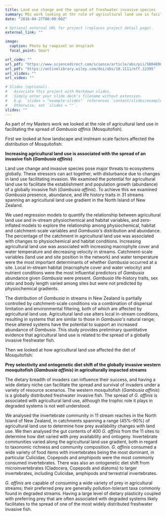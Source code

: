 ```yaml
---
title: Land use change and the spread of freshwater invasive species
summary: MSc work looking at thr role of agricultural land use in facilitating the spread of Mosquitofish.
date: "2016-04-27T00:00:00Z"

# Optional external URL for project (replaces project detail page).
external_link: ""

image:
  caption: Photo by rawpixel on Unsplash
  focal_point: Smart

url_code: ""
url_pdf: "https://www.sciencedirect.com/science/article/abs/pii/S0048969717303492"
url_pdf: "https://onlinelibrary.wiley.com/doi/abs/10.1111/eff.12395"
url_slides: ""
url_video: ""

# Slides (optional).
#   Associate this project with Markdown slides.
#   Simply enter your slide deck's filename without extension.
#   E.g. `slides = "example-slides"` references `content/slides/example-slides.md`.
#   Otherwise, set `slides = ""`.
slides: ""
---
```


As part of my Masters work we looked at the role of agricultural land use in facilitating the spread of *Gambusia affinis* (Mosquitofish).

First we looked at how landscape and instream scale factors affected the distribution of Mosquitofish:

**Increasing agricultural land use is associated with the spread of an invasive fish (*Gambusia affinis*)**

Land use change and invasive species pose major threats to ecosystems globally. These stressors can act together, with disturbance due to changes in land use facilitating invasion. We examined the potential for agricultural land use to facilitate the establishment and population growth (abundance) of a globally invasive fish (*Gambusia affinis*). To achieve this we examined *Gambusia* presence, abundance, and life history traits in 31 streams spanning an agricultural land use gradient in the North Island of New Zealand. 

We used regression models to quantify the relationship between agricultural land use and in-stream physiochemical and habitat variables, and zero-inflated models to explore the relationship among physiochemical, habitat and catchment-scale variables and *Gambusia's* distribution and abundance. The percentage of the catchment in agricultural land use was associated with changes to physiochemical and habitat conditions. Increasing agricultural land use was associated with increasing macrophyte cover and water temperature and decreasing velocity in streams. Catchment-scale variables (land use and site position in the network) and water temperature were the most important determinants of whether *Gambusia* occurred at a site. Local in-stream habitat (macrophyte cover and water velocity) and nutrient conditions were the most influential predictors of *Gambusia* abundance given *Gambusia* were present. *Gambusia* life-history traits, sex ratio and body length varied among sites but were not predicted by physiochemical gradients. 

The distribution of *Gambusia* in streams in New Zealand is partially controlled by catchment-scale conditions via a combination of dispersal limitation and environmental filtering, both of which are affected by agricultural land use. Agricultural land use alters local in-stream conditions, resulting in systems that are similar to those in *Gambusia's* natural range; these altered systems have the potential to support an increased abundance of *Gambusia*. This study provides preliminary quantitative evidence that agricultural land use is related to the spread of a globally invasive freshwater fish.

Then we looked at how agricultural land use affected the diet of Mosquitofish:

**Prey selectivity and ontogenetic diet shift of the globally invasive western mosquitofish (*Gambusia affinis*) in agriculturally impacted streams**

The dietary breadth of invaders can influence their success, and having a wide dietary niche can facilitate the spread and survival of invaders under a variety of resource scenarios. The western mosquitofish (*Gambusia affinis*) is a globally distributed freshwater invasive fish. The spread of *G. affinis* is associated with agricultural land use, although the trophic role it plays in degraded systems is not well understood. 

We analysed the invertebrate community in 11 stream reaches in the North Island of New Zealand, in catchments spanning a range (45%–90%) of agricultural land use to determine how prey availability changes with land use. We then analysed the gut contents of 400 *G. affinis* from the 11 sites to determine how diet varied with prey availability and ontogeny. Invertebrate communities varied along the agricultural land use gradient, both in regard to taxonomic richness and community composition. *G. affinis* consumed a wide variety of food items with invertebrates being the most dominant, in particular Culicidae, Copepods and amphipods were the most commonly consumed invertebrates. There was also an ontogenetic diet shift from microinvertebrates (Cladocera, Copepods and diatoms) to larger invertebrates, including Culicidae, amphipods and terrestrial invertebrates.

*G. affinis* are capable of consuming a wide variety of prey in agricultural streams; their preferred prey are generally pollution-tolerant taxa commonly found in degraded streams. Having a large level of dietary plasticity coupled with preferring prey that are often associated with degraded systems likely facilitates to the spread of one of the most widely distributed freshwater invasive fish.